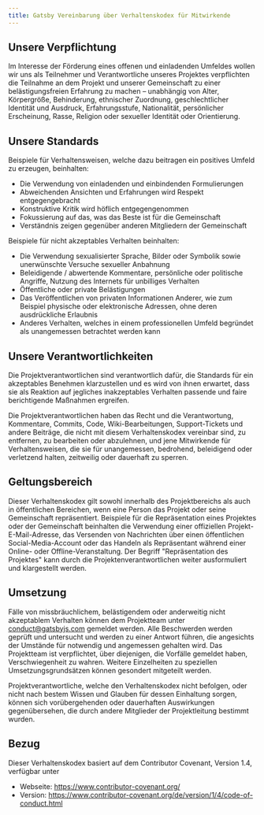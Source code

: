 ```yaml
---
title: Gatsby Vereinbarung über Verhaltenskodex für Mitwirkende
---
```


## Unsere Verpflichtung

Im Interesse der Förderung eines offenen und einladenden Umfeldes wollen wir
uns als Teilnehmer und Verantwortliche unseres Projektes verpflichten die
Teilnahme an dem Projekt und unserer Gemeinschaft zu einer belästigungsfreien
Erfahrung zu machen – unabhängig von Alter, Körpergröße, Behinderung,
ethnischer Zuordnung, geschlechtlicher Identität und Ausdruck, Erfahrungsstufe,
Nationalität, persönlicher Erscheinung, Rasse, Religion oder sexueller
Identität oder Orientierung.

## Unsere Standards

Beispiele für Verhaltensweisen, welche dazu beitragen ein positives Umfeld zu
erzeugen, beinhalten:

- Die Verwendung von einladenden und einbindenden Formulierungen
- Abweichenden Ansichten und Erfahrungen wird Respekt entgegengebracht
- Konstruktive Kritik wird höflich entgegengenommen
- Fokussierung auf das, was das Beste ist für die Gemeinschaft
- Verständnis zeigen gegenüber anderen Mitgliedern der Gemeinschaft

Beispiele für nicht akzeptables Verhalten beinhalten:

- Die Verwendung sexualisierter Sprache, Bilder oder Symbolik sowie
  unerwünschte Versuche sexueller Anbahnung
- Beleidigende / abwertende Kommentare, persönliche oder politische Angriffe,
  Nutzung des Internets für unbilliges Verhalten
- Öffentliche oder private Belästigungen
- Das Veröffentlichen von privaten Informationen Anderer, wie zum Beispiel
  physische oder elektronische Adressen, ohne deren ausdrückliche Erlaubnis
- Anderes Verhalten, welches in einem professionellen Umfeld begründet als
  unangemessen betrachtet werden kann

## Unsere Verantwortlichkeiten

Die Projektverantwortlichen sind verantwortlich dafür, die Standards für ein
akzeptables Benehmen klarzustellen und es wird von ihnen erwartet, dass sie als
Reaktion auf jegliches inakzeptables Verhalten passende und faire berichtigende
Maßnahmen ergreifen.

Die Projektverantwortlichen haben das Recht und die Verantwortung, Kommentare,
Commits, Code, Wiki-Bearbeitungen, Support-Tickets und andere Beiträge, die
nicht mit diesem Verhaltenskodex vereinbar sind, zu entfernen, zu bearbeiten
oder abzulehnen, und jene Mitwirkende für Verhaltensweisen, die sie für
unangemessen, bedrohend, beleidigend oder verletzend halten, zeitweilig oder
dauerhaft zu sperren.

## Geltungsbereich

Dieser Verhaltenskodex gilt sowohl innerhalb des Projektbereichs als auch in
öffentlichen Bereichen, wenn eine Person das Projekt oder seine Gemeinschaft
repräsentiert. Beispiele für die Repräsentation eines Projektes oder der
Gemeinschaft beinhalten die Verwendung einer offiziellen
Projekt-E-Mail-Adresse, das Versenden von Nachrichten über einen öffentlichen
Social-Media-Account oder das Handeln als Repräsentant während einer Online-
oder Offline-Veranstaltung. Der Begriff "Repräsentation des Projektes" kann
durch die Projektenverantwortlichen weiter ausformuliert und klargestellt
werden.

## Umsetzung

Fälle von missbräuchlichem, belästigendem oder anderweitig nicht akzeptablem
Verhalten können dem Projektteam unter
[conduct@gatsbyjs.com](conduct@gatsbyjs.com) gemeldet werden. Alle Beschwerden
werden geprüft und untersucht und werden zu einer Antwort führen, die
angesichts der Umstände für notwendig und angemessen gehalten wird. Das
Projektteam ist verpflichtet, über diejenigen, die Vorfälle gemeldet haben,
Verschwiegenheit zu wahren. Weitere Einzelheiten zu speziellen
Umsetzungsgrundsätzen können gesondert mitgeteilt werden.

Projektverantwortliche, welche den Verhaltenskodex nicht befolgen, oder nicht
nach bestem Wissen und Glauben für dessen Einhaltung sorgen, können sich
vorübergehenden oder dauerhaften Auswirkungen gegenübersehen, die durch
andere Mitglieder der Projektleitung bestimmt wurden.

## Bezug

Dieser Verhaltenskodex basiert auf dem Contributor Covenant, Version 1.4,
verfügbar unter

- Webseite: https://www.contributor-covenant.org/
- Version:
  https://www.contributor-covenant.org/de/version/1/4/code-of-conduct.html
